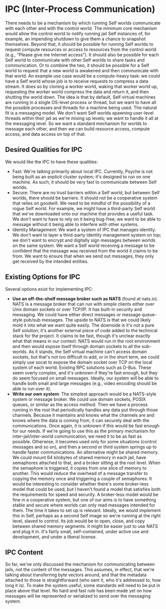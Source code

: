 # IPC (Inter-Process Communication)

There needs to be a mechanism by which running Self worlds communicate with each other and with the control world. The minimum core mechanism would allow the control world to notify running jail Self instances of, for example, an impending shutdown to give them a chance to snapshot themselves.
Beyond that, it should be possible for running Self worlds to request compute resources or access to resources from the control world (e.g., "Please give me Internet access"). It should also be possible for each Self world to communicate with other Self worlds to share tasks and communication.
Or to combine the two, it should be possible for a Self world to request that a new world is awakened and then communicate with that world. An example use case would be a compute-heavy task: we could have a Self world whose job is to receive requests to compress a data stream. It does so by cloning a worker world, waking that worker world up, requesting the worker world compress the data and return it, and then shutting the world down.
The idea is that by default, Self virtual machines are running in a single OS-level process or thread, but we want to have all the possible processes and threads for a machine being used. The natural fit is a messaging model. We don't want Self worlds spawning user-level threads within their jail as we're mixing up levels; we want to handle it all at the messaging level. So we want a standard mechanism for worlds to message each other, and then we can build resource access, compute access, and data access on top of that.

## Desired Qualities for IPC

We would like the IPC to have these qualities:

- Fast: We're talking primarily about local IPC. Currently, Psyche is not being built as an explicit cluster system; it's designed to run on one machine. As such, it should be very fast to communicate between Self worlds.
- Secure: There are no trust barriers within a Self world, but between Self worlds, there should be barriers. It should not be a cooperative system that relies on goodwill. We need to be mindful of the possibility of a rogue Self world. For example, we might have a third-party Self world that we've downloaded onto our machine that provides a useful task. We don't want to have to rely on it being bug-free; we want to be able to message without it being able to interfere with other systems.
- Identity Management: We want a system of IPC that manages identity. We don't want to layer a third-party identity management system on top; we don't want to encrypt and digitally sign messages between worlds on the same system. We want a Self world receiving a message to be confident that the message was received from the world it claims to be from. We want to ensure that when we send out messages, they only get received by the intended entities.

## Existing Options for IPC

Several options exist for implementing IPC:

- **Use an off-the-shelf message broker such as NATS** (found at nats.io). NATS is a message broker that can run with simple clients either over Unix domain sockets or over TCP/IP. It has built-in security and messaging. We could have either direct messages or message queue-style pub/sub messages. The upside to NATS is that we could likely mold it into what we want quite easily. The downside is it's not a pure Self solution; it's another external piece of code added to the technical stack for the project. It claims to be fast, though it's unclear exactly what that means in our context.
NATS would run in the root environment and then would expose itself through domain sockets to all the sub-worlds. As it stands, the Self virtual machine can't access domain sockets, but that's not too difficult to add, or in the short term, we could simply use socat to expose the domain socket over TCP on the local system of each world.
Existing RPC solutions such as D-Bus. These seem overly complex, and it's unknown if they're fast enough, but they do seem focused on small messages. Ideally, our system will be able to handle both small and large messages (e.g., video encoding should be able to run over it).
- **Write our own system**: The simplest approach would be a NATS-style system or message broker. We could use domain sockets, POSIX queues, or similar as the access method. Then we have a process running in the root that periodically handles any data put through those channels. Because it maintains and knows what the channels are and knows where the data is coming from, it can securely deal with the communications.
Once again, it is unknown if this would be fast enough for our needs. If we're going to use this as the primary mechanism for inter-jail/inter-world communication, we need it to be as fast as possible. Otherwise, it becomes used only for some situations (control messages and so on), and then a second or third system springs up to handle faster communications.
An alternative might be shared memory. We could mount 64 kilobytes of shared memory in each jail, have semaphores attached to that, and a broker sitting at the root level. When the semaphore is triggered, it copies from one slice of memory to another. This would reduce the overhead of a message transfer to copying the memory once and triggering a couple of semaphores.
It would be interesting to consider whether there's some broker-less model that could be used, but I haven't found a model that satisfies both the requirements for speed and security. A broker-less model would be fine in a cooperative system, but one of our aims is to have something stable and secure where worlds can only read messages intended for them.
The time it takes to set up is relevant. Ideally, we would implement this in Self, perhaps as a second Self image so we're running at the right level, slaved to control. Its job would be to open, close, and copy between shared memory segments.
It might be easier just to use NATS and plug it in. It's fairly small, self-contained, under active use and development, and under a liberal license.

## IPC Content

So far, we've only discussed the mechanism for communicating between jails, not the content of the messages. This assumes, in effect, that we're talking about transferring byte vectors around, and that the metadata attached to those is straightforward (who sent it, who it's addressed to, how long it is).
To make the system useful, some standards will need to be put in place above that level. No hard and fast rule has been made yet on how messages will be represented or serialized to send over the messaging system.
